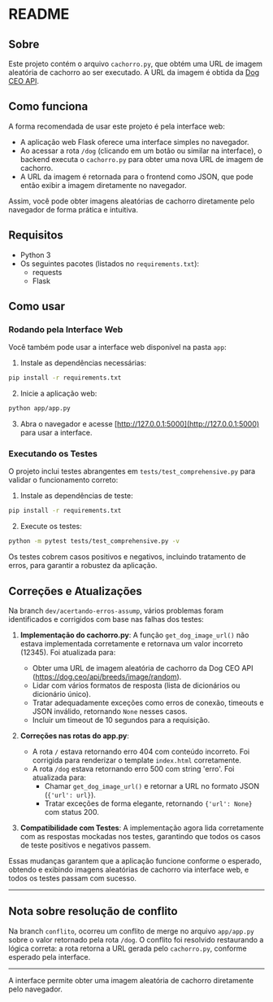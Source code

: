 # README

## Sobre
Este projeto contém o arquivo `cachorro.py`, que obtém uma URL de imagem aleatória de cachorro ao ser executado. A URL da imagem é obtida da [Dog CEO API](https://dog.ceo/).

## Como funciona

A forma recomendada de usar este projeto é pela interface web:

- A aplicação web Flask oferece uma interface simples no navegador.
- Ao acessar a rota `/dog` (clicando em um botão ou similar na interface), o backend executa o `cachorro.py` para obter uma nova URL de imagem de cachorro.
- A URL da imagem é retornada para o frontend como JSON, que pode então exibir a imagem diretamente no navegador.

Assim, você pode obter imagens aleatórias de cachorro diretamente pelo navegador de forma prática e intuitiva.

## Requisitos
- Python 3
- Os seguintes pacotes (listados no `requirements.txt`):
  - requests
  - Flask 

## Como usar

### Rodando pela Interface Web
Você também pode usar a interface web disponível na pasta `app`:

1. Instale as dependências necessárias:
  ```bash
  pip install -r requirements.txt
  ```
2. Inicie a aplicação web:
  ```bash
  python app/app.py
  ```
3. Abra o navegador e acesse [http://127.0.0.1:5000](http://127.0.0.1:5000) para usar a interface.

### Executando os Testes
O projeto inclui testes abrangentes em `tests/test_comprehensive.py` para validar o funcionamento correto:

1. Instale as dependências de teste:
  ```bash
  pip install -r requirements.txt
  ```
2. Execute os testes:
  ```bash
  python -m pytest tests/test_comprehensive.py -v
  ```

Os testes cobrem casos positivos e negativos, incluindo tratamento de erros, para garantir a robustez da aplicação.

## Correções e Atualizações

Na branch `dev/acertando-erros-assump`, vários problemas foram identificados e corrigidos com base nas falhas dos testes:

1. **Implementação do cachorro.py**: A função `get_dog_image_url()` não estava implementada corretamente e retornava um valor incorreto (12345). Foi atualizada para:
   - Obter uma URL de imagem aleatória de cachorro da Dog CEO API (https://dog.ceo/api/breeds/image/random).
   - Lidar com vários formatos de resposta (lista de dicionários ou dicionário único).
   - Tratar adequadamente exceções como erros de conexão, timeouts e JSON inválido, retornando `None` nesses casos.
   - Incluir um timeout de 10 segundos para a requisição.

2. **Correções nas rotas do app.py**: 
   - A rota `/` estava retornando erro 404 com conteúdo incorreto. Foi corrigida para renderizar o template `index.html` corretamente.
   - A rota `/dog` estava retornando erro 500 com string 'erro'. Foi atualizada para:
     - Chamar `get_dog_image_url()` e retornar a URL no formato JSON (`{'url': url}`).
     - Tratar exceções de forma elegante, retornando `{'url': None}` com status 200.

3. **Compatibilidade com Testes**: A implementação agora lida corretamente com as respostas mockadas nos testes, garantindo que todos os casos de teste positivos e negativos passem.

Essas mudanças garantem que a aplicação funcione conforme o esperado, obtendo e exibindo imagens aleatórias de cachorro via interface web, e todos os testes passam com sucesso.

---

## Nota sobre resolução de conflito

Na branch `conflito`, ocorreu um conflito de merge no arquivo `app/app.py` sobre o valor retornado pela rota `/dog`. O conflito foi resolvido restaurando a lógica correta: a rota retorna a URL gerada pelo `cachorro.py`, conforme esperado pela interface.

---
A interface permite obter uma imagem aleatória de cachorro diretamente pelo navegador.

